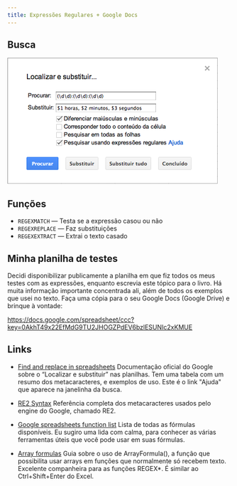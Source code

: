 ```yaml
---
title: Expressões Regulares + Google Docs
---
```


## Busca

![](planilha-busca.png)


## Funções

* `REGEXMATCH` — Testa se a expressão casou ou não
* `REGEXREPLACE` — Faz substituições
* `REGEXEXTRACT` — Extrai o texto casado


## Minha planilha de testes

Decidi disponibilizar publicamente a planilha em que fiz todos os meus testes com as expressões, enquanto escrevia este tópico para o livro. Há muita informação importante concentrada ali, além de todos os exemplos que usei no texto. Faça uma cópia para o seu Google Docs (Google Drive) e brinque à vontade:

https://docs.google.com/spreadsheet/ccc?key=0AkhT49x22EfMdG9TU2JHOGZPdEV6bzlESUNIc2xKMUE


## Links

* [Find and replace in spreadsheets](http://support.google.com/docs/bin/answer.py?hl=en&answer=141704)
Documentação oficial do Google sobre o “Localizar e substituir” nas planilhas. Tem uma tabela com um resumo dos metacaracteres, e exemplos de uso. Este é o link "Ajuda" que aparece na janelinha da busca.

* [RE2 Syntax](http://code.google.com/p/re2/wiki/Syntax)
Referência completa dos metacaracteres usados pelo engine do Google, chamado RE2.

* [Google spreadsheets function list](https://support.google.com/docs/bin/static.py?hl=en&topic=25273&page=table.cs&ctx=tooltip)
Lista de todas as fórmulas disponíveis. Eu sugiro uma lida com calma, para conhecer as várias ferramentas úteis que você pode usar em suas fórmulas.

* [Array formulas](http://support.google.com/docs/bin/answer.py?hl=en&answer=71291)
Guia sobre o uso de ArrayFormula(), a função que possibilita usar arrays em funções que normalmente só recebem texto. Excelente companheira para as funções REGEX*. É similar ao Ctrl+Shift+Enter do Excel.
